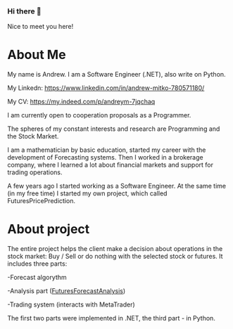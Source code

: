 ### Hi there 👋

Nice to meet you here!

# About Me

My name is Andrew. I am a Software Engineer (.NET), also write on Python.

My Linkedn: https://www.linkedin.com/in/andrew-mitko-780571180/

My CV: https://my.indeed.com/p/andreym-7jqchaq

I am currently open to cooperation proposals as a Programmer.

The spheres of my constant interests and research are Programming and the Stock Market.

I am a mathematician by basic education, started my career with the development of Forecasting systems. 
Then I worked in a brokerage company, where I learned a lot about financial markets and support for trading operations.

A few years ago I started working as a Software Engineer. 
At the same time (in my free time) I started my own project, which called FuturesPricePrediction. 

# About project

The entire project helps the client make a decision about operations in the stock market: Buy / Sell or do nothing with the selected stock or futures. 
It includes three parts:

-Forecast algorythm

-Analysis part ([FuturesForecastAnalysis](https://github.com/mitkoandrew/FuturesForecastAnalysis))

-Trading system (interacts with MetaTrader)

The first two parts were implemented in .NET, the third part - in Python.


<!--
**mitkoandrew/mitkoandrew** is a ✨ _special_ ✨ repository because its `README.md` (this file) appears on your GitHub profile.

Here are some ideas to get you started:

- 🔭 I’m currently working on ...
- 🌱 I’m currently learning ...
- 👯 I’m looking to collaborate on ...
- 🤔 I’m looking for help with ...
- 💬 Ask me about ...
- 📫 How to reach me: ...
- 😄 Pronouns: ...
- ⚡ Fun fact: ...
-->
